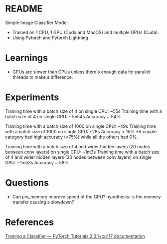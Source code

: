 # README

Simple Image Classifier Model.

- Trained on 1 CPU, 1 GPU (Cuda and MacOS) and multiple GPUs (Cuda).
- Using Pytorch and Pytorch Lightning


# Learnings

- GPUs are slower than CPUs unless there's enough data for parallel threads to make a difference.


# Experiments
Training time with a batch size of 4 on single CPU: ~55s
Training time with a batch size of 4 on single GPU: ~1m54s
Accuracy ~ 54%

Training time with a batch size of 1000 on single CPU: ~49s
Training time with a batch size of 1000 on single GPU: ~28s
Accuracy < 15%
*A couple category had high accuracy (>75%) while all the others had 0%.

Training time with a batch size of 4 and wider hidden layers (20 nodes between conv layers) on single CPU: ~1m3s
Training time with a batch size of 4 and wider hidden layers (20 nodes between conv layers) on single GPU: ~1m53s
Accuracy ~ 58%

# Questions
- Can pin_memory improve speed of the GPU? hypothesis: is the memory transfer causing a slowdown?

# References
[Training a Classifier — PyTorch Tutorials 2.0.1+cu117 documentation](https://pytorch.org/tutorials/beginner/blitz/cifar10_tutorial.html)
